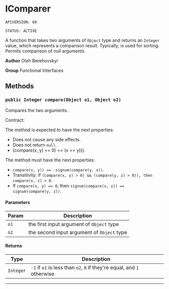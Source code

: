 # IComparer

`APIVERSION: 60`

`STATUS: ACTIVE`

A function that takes two arguments of `Object` type and returns
an `Integer` value, which represents a comparison result. Typically, is used
for sorting. Permits comparison of null arguments.


**Author** Oleh Berehovskyi


**Group** Functional Interfaces

## Methods
### `public Integer compare(Object o1, Object o2)`

Compares the two arguments. <p>Contract:</p> The method is expected to have the next properties: <ul>     <li>Does not cause any side effects.</li>     <li>Does not return `null`.</li>     <li>(compare(x, y) == 0) == (x == y))}.</li> </ul> The method must have the next properties: <ul>     <li>`compare(x, y)) == -signum(compare(y, x))`.</li>     <li>Transitivity: if `(compare(x, y) > 0) && (compare(y, z) > 0)), then compare(x, z) > 0`.</li>     <li>If `compare(x, y) == 0`, then `signum(compare(x, z)) == signum(compare(y, z))`.</li> </ul>

#### Parameters

|Param|Description|
|---|---|
|`o1`|the first input argument of `Object` type|
|`o2`|the second input argument of `Object` type|

#### Returns

|Type|Description|
|---|---|
|`Integer`|`-1` if `o1` is less than `o2`, `0` if they're equal, and `1` otherwise|

---
